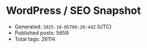 # WordPress / SEO Snapshot

- Generated: `2025-10-05T06:20:44Z` (UTC)
- Published posts: 5659
- Total tags: 26114
